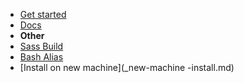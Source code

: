 <!-- docs/_sidebar.md -->
- [Get started](_get-started.md)
- [Docs](/)
- **Other**
- [Sass Build](_sass-build.md)
- [Bash Alias](_bash-alias.md)
- [Install on new machine](_new-machine -install.md)
